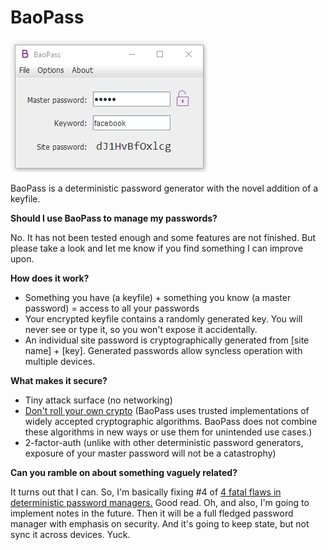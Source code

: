 # BaoPass

![Screenshot](screenshot.jpg)

BaoPass is a deterministic password generator with the novel addition of a keyfile.

**Should I use BaoPass to manage my passwords?**

No. It has not been tested enough and some features are not finished. But please take a look and let me know if you find something I can improve upon.

**How does it work?**

- Something you have (a keyfile) + something you know (a master password) = access to all your passwords
- Your encrypted keyfile contains a randomly generated key. You will never see or type it, so you won't expose it accidentally.
- An individual site password is cryptographically generated from [site name] + [key]. Generated passwords allow syncless operation with multiple devices.

**What makes it secure?**
- Tiny attack surface (no networking)
- [Don't roll your own crypto](http://security.stackexchange.com/questions/18197/why-shouldnt-we-roll-our-own) (BaoPass uses trusted implementations of widely accepted cryptographic algorithms. BaoPass does not combine these algorithms in new ways or use them for unintended use cases.)
- 2-factor-auth (unlike with other deterministic password generators, exposure of your master password will not be a catastrophy)

**Can you ramble on about something vaguely related?**

It turns out that I can. So, I'm basically fixing #4 of [4 fatal flaws in deterministic password managers.](https://tonyarcieri.com/4-fatal-flaws-in-deterministic-password-managers) Good read. Oh, and also, I'm going to implement notes in the future. Then it will be a full fledged password manager with emphasis on security. And it's going to keep state, but not sync it across devices. Yuck.